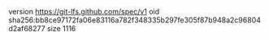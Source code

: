 version https://git-lfs.github.com/spec/v1
oid sha256:bb8ce97172fa06e83116a782f348335b297fe305f87b948a2c96804d2af68277
size 1116
